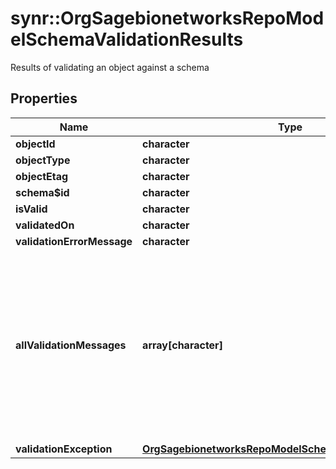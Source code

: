 # synr::OrgSagebionetworksRepoModelSchemaValidationResults

Results of validating an object against a schema

## Properties
Name | Type | Description | Notes
------------ | ------------- | ------------- | -------------
**objectId** | **character** |  | [optional] 
**objectType** | **character** |  | [optional] 
**objectEtag** | **character** |  | [optional] 
**schema$id** | **character** |  | [optional] 
**isValid** | **character** |  | [optional] 
**validatedOn** | **character** |  | [optional] 
**validationErrorMessage** | **character** |  | [optional] 
**allValidationMessages** | **array[character]** | If the object is not valid according to the schema, a the flat list of error messages will be provided with one error message per sub-schema. | [optional] 
**validationException** | [**OrgSagebionetworksRepoModelSchemaValidationException**](org.sagebionetworks.repo.model.schema.ValidationException.md) |  | [optional] 


